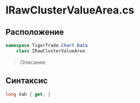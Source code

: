 
# IRawClusterValueArea.cs
## Расположение
```csharp
namespace TigerTrade.Chart.Data  
    class IRawClusterValueArea
```

> Описание

## Синтаксис
```csharp
long Vah { get; }
```
